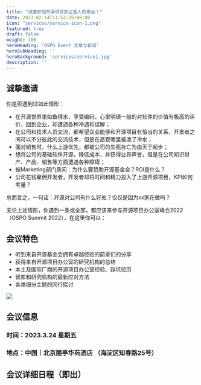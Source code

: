 ```yaml
---
title: "诚邀参加开源项目办公室人的聚会！"
date: 2023-02-14T11:53:35+08:00
icon: "services/service-icon-1.png"
featured: true
draft: false
weight: 100
heroHeading: 'OSPO Event 文章与新闻'
heroSubHeading: ''
heroBackground: 'services/service1.jpg'
description: ''
---
```


## 诚挚邀请

你是否遇到过如此情形：

* 在开源世界里如鱼得水，享受编码，心里明镜一般的对软件的价值有极高的评价，回到企业，却遭遇各种冷遇和误解；
* 在公司和技术人员交流，都希望企业能够和开源项目有恰当的关系，开发者之间可以不分彼此的交流技术，但是在高管哪里被泼了冷水；
* 面对销售时，什么上游优先，都被公司的生死存亡为由灭于起步；
* 想将公司的基础软件开源，降低成本，并获得业界声誉，但是在公司知识财产、产品、销售等方面遭遇各种障碍；
* 被Marketing部门质问：为什么要赞助开源基金会？ROI是什么？
* 公司花钱雇佣开发者，开发者却将时间和精力投入了上游开源项目，KPI如何考量？

总而言之，一句话：开源对公司有什么好处？仅仅是因为xx家在做吗？

无论上述情形，你遇到一条或全部，都应该来参与开源项目办公室峰会2022（OSPO Summit 2022），在这里你可以：

## 会议特色

* 听到来自开源基金会拥有卓越经验的前辈们的分享
* 获得来自开源项目办公室的研究机构的总结
* 本土及国际厂商的开源项目办公室经验、踩坑经历
* 智库和研究机构的最新应对方法
* 各类细分主题的同行探讨

![](/images/ospo-summit-2022-title.jpeg)

## 会议信息

### 时间：2023.3.24 星期五
### 地点：中国｜北京丽亭华苑酒店 （海淀区知春路25号）

## 会议详细日程（即出）